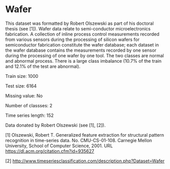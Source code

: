 # Wafer

This dataset was formatted by Robert Olszewski as part of his doctoral thesis (see [1]). Wafer data relate to semi-conductor microelectronics	fabrication. A collection of inline process control	measurements recorded from various sensors during the processing of silicon wafers for semiconductor fabrication constitute the wafer database; each dataset in the wafer database contains the measurements recorded by one sensor during the processing of one wafer by one tool. The two classes are normal and abnormal process. There is a large class imbalance (10.7% of the train and 12.1% of the test are abnormal).

Train size: 1000

Test size: 6164

Missing value: No

Number of classses: 2

Time series length: 152

Data donated by Robert Olszewski (see [1], [2]).

[1] Olszewski, Robert T. Generalized feature extraction for structural pattern recognition in time-series data. No. CMU-CS-01-108. Carnegie Mellon University, School of Computer Science, 2001. URL https://dl.acm.org/citation.cfm?id=935627

[2] http://www.timeseriesclassification.com/description.php?Dataset=Wafer